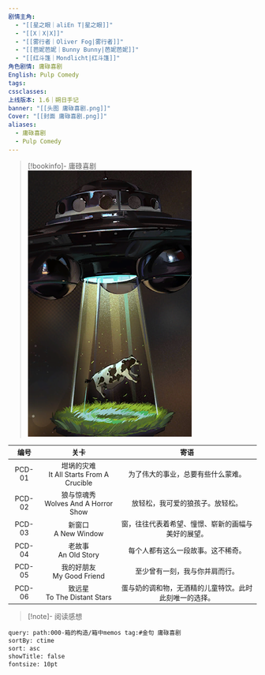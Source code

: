 ```yaml
---
剧情主角:
  - "[[星之眼｜aliEn T|星之眼]]"
  - "[[X｜X|X]]"
  - "[[雾行者｜Oliver Fog|雾行者]]"
  - "[[芭妮芭妮｜Bunny Bunny|芭妮芭妮]]"
  - "[[红斗篷｜Mondlicht|红斗篷]]"
角色剧情: 庸碌喜剧
English: Pulp Comedy
tags: 
cssclasses: 
上线版本: 1.6｜朔日手记
banner: "[[头图 庸碌喜剧.png]]"
Cover: "[[封面 庸碌喜剧.png]]"
aliases:
  - 庸碌喜剧
  - Pulp Comedy
---
```

> [!bookinfo]- 庸碌喜剧
> ![](assets/星之眼·庸碌喜剧.assets/封面%20庸碌喜剧.png)
> 
|  编号  |                     关卡                     |                          寄语                          |
| :----: | :------------------------------------------: | :----------------------------------------------------: |
| PCD-01 | 坩埚的灾难<br/>It All Starts From A Crucible |           为了伟大的事业，总要有些什么蒙难。           |
| PCD-02 |   狼与惊魂秀<br/>Wolves And A Horror Show    |            放轻松，我可爱的狼孩子。放轻松。            |
| PCD-03 |           新窗口<br/>A New Window            |   窗，往往代表着希望、憧憬、崭新的画幅与美好的展望。   |
| PCD-04 |           老故事<br/>An Old Story            |           每个人都有这么一段故事。这不稀奇。           |
| PCD-05 |        我的好朋友<br/>My Good Friend         |             至少曾有一刻，我与你并肩而行。             |
| PCD-06 |       致远星<br/>To The Distant Stars        | 蛋与奶的调和物，无酒精的儿童特饮。此时此刻唯一的选择。 |

> [!note]- 阅读感想

~~~~note-gallery
query: path:000-箱的构造/箱中memos tag:#金句 庸碌喜剧
sortBy: ctime
sort: asc
showTitle: false
fontsize: 10pt
~~~~